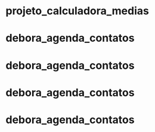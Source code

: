 # projeto_calculadora_medias
# debora_agenda_contatos
# debora_agenda_contatos
# debora_agenda_contatos
# debora_agenda_contatos
